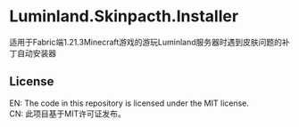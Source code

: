 # Luminland.Skinpacth.Installer

适用于Fabric端1.21.3Minecraft游戏的游玩Luminland服务器时遇到皮肤问题的补丁自动安装器

## License
EN: The code in this repository is licensed under the MIT license.</br>
CN: 此项目基于MIT许可证发布。
